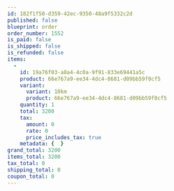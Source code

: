 ```yaml
---
id: 182f1f50-d359-42ec-9350-48a9f5332c2d
published: false
blueprint: order
order_number: 1552
is_paid: false
is_shipped: false
is_refunded: false
items:
  -
    id: 19a76f03-a8a4-4c0a-9f91-833e69441a5c
    product: 66e767a9-ee34-4dc4-8681-d09bb59f0cf5
    variant:
      variant: 10km
      product: 66e767a9-ee34-4dc4-8681-d09bb59f0cf5
    quantity: 1
    total: 3200
    tax:
      amount: 0
      rate: 0
      price_includes_tax: true
    metadata: {  }
grand_total: 3200
items_total: 3200
tax_total: 0
shipping_total: 0
coupon_total: 0
---
```


